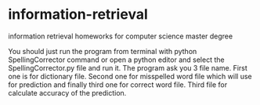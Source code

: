 # information-retrieval
information retrieval homeworks for computer science master degree


You should just run the program    from terminal with python SpellingCorrector command or open a python editor and select the SpellingCorrector.py file and run it. The program ask you 3 file name. First one is for dictionary file. Second one for misspelled word file which will use for prediction and finally third one for correct word file. Third file for calculate accuracy of the prediction.
